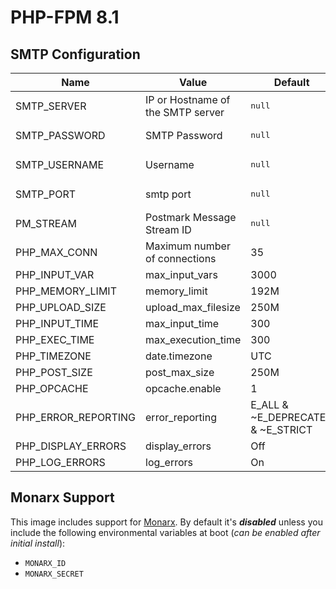 # PHP-FPM 8.1

## SMTP Configuration

<table>
  <thead>
    <tr>
      <th>Name</th>
      <th>Value</th>
      <th>Default</th>
    </tr>
  </thead>
  <tbody>
    <tr>
      <td>SMTP_SERVER</td>
      <td>IP or Hostname of the SMTP server</td>
      <td><pre>null</pre></td>
    </tr>
    <tr>
      <td>SMTP_PASSWORD</td>
      <td>SMTP Password</td>
      <td><pre>null</pre></td>
    </tr>
    <tr>
      <td>SMTP_USERNAME</td>
      <td>Username</td>
      <td><pre>null</pre></td>
    </tr>
    <tr>
      <td>SMTP_PORT</td>
      <td>smtp port</td>
      <td><pre>null</pre></td>
    </tr>
    <tr>
      <td>PM_STREAM</td>
      <td>Postmark Message Stream ID</td>
      <td><pre>null</pre></td>
    </tr>
      <tr>
      <td>PHP_MAX_CONN</td>
      <td>Maximum number of connections</td>
      <td>35</td>
    </tr>
    <tr>
      <td>PHP_INPUT_VAR</td>
      <td>max_input_vars</td>
      <td>3000</td>
    </tr>
    <tr>
      <td>PHP_MEMORY_LIMIT</td>
      <td>memory_limit</td>
      <td>192M</td>
    </tr>
    <tr>
      <td>PHP_UPLOAD_SIZE</td>
      <td>upload_max_filesize</td>
      <td>250M</td>
    </tr>
    <tr>
      <td>PHP_INPUT_TIME</td>
      <td>max_input_time</td>
      <td>300</td>
    </tr>
    <tr>
      <td>PHP_EXEC_TIME</td>
      <td>max_execution_time</td>
      <td>300</td>
    </tr>
    <tr>
      <td>PHP_TIMEZONE</td>
      <td>date.timezone</td>
      <td>UTC</td>
    </tr>
    <tr>
      <td>PHP_POST_SIZE</td>
      <td>post_max_size</td>
      <td>250M</td>
    </tr>
    <tr>
      <td>PHP_OPCACHE</td>
      <td>opcache.enable</td>
      <td>1</td>
    </tr>
    <tr>
      <td>PHP_ERROR_REPORTING</td>
      <td>error_reporting</td>
      <td>E_ALL & ~E_DEPRECATED & ~E_STRICT</td>
    </tr>
    <tr>
      <td>PHP_DISPLAY_ERRORS</td>
      <td>display_errors</td>
      <td>Off</td>
    </tr>
    <tr>
      <td>PHP_LOG_ERRORS</td>
      <td>log_errors</td>
      <td>On</td>
    </tr>
  </tbody>
</table>

## Monarx Support

This image includes support for [Monarx](https://www.monarx.com). By default it's _**disabled**_ unless you include the following environmental variables at boot (_can be enabled after initial install_):

* `MONARX_ID`
* `MONARX_SECRET`
